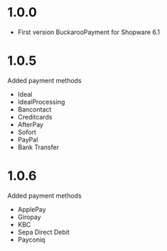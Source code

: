 # 1.0.0
- First version BuckarooPayment for Shopware 6.1

# 1.0.5
Added payment methods

* Ideal
* IdealProcessing
* Bancontact
* Creditcards
* AfterPay
* Sofort
* PayPal
* Bank Transfer

# 1.0.6
Added payment methods

* ApplePay
* Giropay
* KBC
* Sepa Direct Debit
* Payconiq
